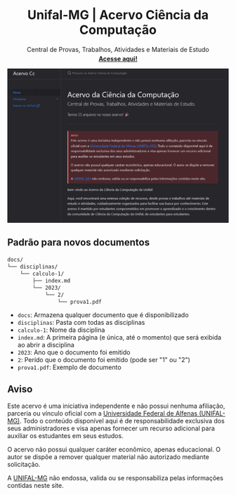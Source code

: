<p align="center">
    <h1 align="center">Unifal-MG | Acervo Ciência da Computação</h1>
    <p align="center">Central de Provas, Trabalhos, Atividades e Materiais de Estudo</p>
    <p align="center" style="margin-top: -10px"><strong><a href="https://LucasWithBoots.github.io/unifal-cc-acervo/">Acesse aqui!</a></strong></p>
    <img src="./assets/images/image.png" />
    </br>
</p>

## Padrão para novos documentos

```
docs/
└── disciplinas/
    └── calculo-1/
        ├── index.md
        └── 2023/
            └── 2/
                └── prova1.pdf

```

- `docs`: Armazena qualquer documento que é disponibilizado
- `disciplinas`: Pasta com todas as disciplinas
- `calculo-1`: Nome da disciplina
- `index.md`: A primeira página (e única, até o momento) que será exibida ao abrir a disciplina
- `2023`: Ano que o documento foi emitido
- `2`: Perído que o documento foi emitido (pode ser "1" ou "2")
- `prova1.pdf`: Exemplo de documento

## Aviso

Este acervo é uma iniciativa independente e não possui nenhuma afiliação, parceria ou vínculo oficial com a [Universidade Federal de Alfenas (UNIFAL-MG)]. Todo o conteúdo disponível aqui é de responsabilidade exclusiva dos seus administradores e visa apenas fornecer um recurso adicional para auxiliar os estudantes em seus estudos.

O acervo não possui qualquer caráter econômico, apenas educacional. O autor se dispõe a remover qualquer material não autorizado mediante solicitação.

A [UNIFAL-MG] não endossa, valida ou se responsabiliza pelas informações contidas neste site.

[Confira aqui!]: https://LucasWithBoots.github.io/unifal-cc-acervo/
[UNIFAL-MG]: https://www.unifal-mg.edu.br/portal/index/
[Universidade Federal de Alfenas (UNIFAL-MG)]: https://www.unifal-mg.edu.br/portal/index/
[Unifal]: https://www.unifal-mg.edu.br/portal/index/
[MIT License]: https://github.com/LucasWithBoots/unifal-cc-acervo/blob/main/LICENSE
[Licença MIT]: https://github.com/LucasWithBoots/unifal-cc-acervo/blob/main/LICENSE
